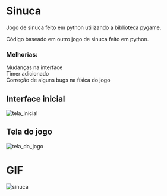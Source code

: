 # Sinuca
Jogo de sinuca feito em python utilizando a biblioteca pygame.

Código baseado em outro jogo de sinuca feito em python.

### Melhorias: <br />
Mudanças na interface <br />
Timer adicionado <br />
Correção de alguns bugs na física do jogo <br />


## Interface inicial
![tela_inicial](https://user-images.githubusercontent.com/30506992/172025424-f1c1d7db-c6d2-4ff5-8e7b-1909906ef6d6.png)

## Tela do jogo
![tela_do_jogo](https://user-images.githubusercontent.com/30506992/172025472-544fb815-73bd-4b71-93af-a406feb00067.png)

# GIF
![sinuca](https://user-images.githubusercontent.com/30506992/172025775-f3103a30-0783-4c86-acfc-aa9527bd22b1.gif)

